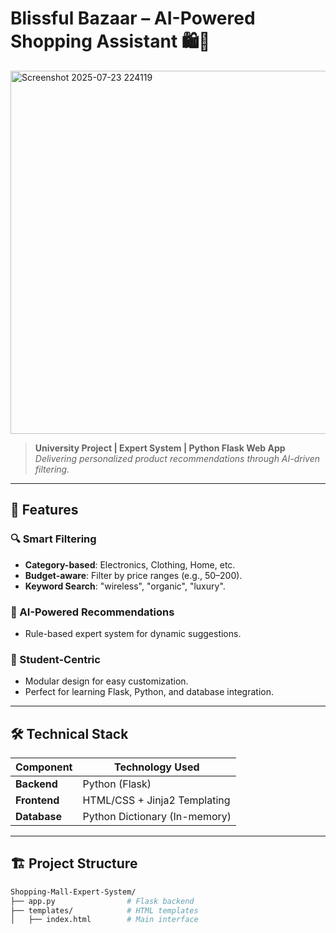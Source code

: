 # Blissful Bazaar – AI-Powered Shopping Assistant 🛍️🤖

<img width="1342" height="581" alt="Screenshot 2025-07-23 224119" src="https://github.com/user-attachments/assets/413c33fd-ab90-45ab-9e93-1cf94eb65563" />


> **University Project | Expert System | Python Flask Web App**  
> *Delivering personalized product recommendations through AI-driven filtering.*

---

## 🚀 Features

### 🔍 Smart Filtering
- **Category-based**: Electronics, Clothing, Home, etc.
- **Budget-aware**: Filter by price ranges (e.g., $50–$200).
- **Keyword Search**: "wireless", "organic", "luxury".

### 🧠 AI-Powered Recommendations
- Rule-based expert system for dynamic suggestions.

### 🎯 Student-Centric
- Modular design for easy customization.
- Perfect for learning Flask, Python, and database integration.

---

## 🛠️ Technical Stack

| Component       | Technology Used               |
|----------------|-------------------------------|
| **Backend**    | Python (Flask)                |
| **Frontend**   | HTML/CSS + Jinja2 Templating  |
| **Database**   | Python Dictionary (In-memory) |

---

## 🏗️ Project Structure

```bash
Shopping-Mall-Expert-System/
├── app.py                # Flask backend
├── templates/            # HTML templates
│   ├── index.html        # Main interface
